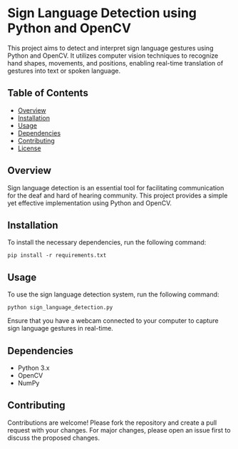 <!DOCTYPE html>
<html lang="en">
<head>
<meta charset="UTF-8">
<meta http-equiv="X-UA-Compatible" content="IE=edge">
<meta name="viewport" content="width=device-width, initial-scale=1.0">
</head>
<body>
<h1>Sign Language Detection using Python and OpenCV</h1>

<p>This project aims to detect and interpret sign language gestures using Python and OpenCV. It utilizes computer vision techniques to recognize hand shapes, movements, and positions, enabling real-time translation of gestures into text or spoken language.</p>

<h2>Table of Contents</h2>
<ul>
  <li><a href="#overview">Overview</a></li>
  <li><a href="#installation">Installation</a></li>
  <li><a href="#usage">Usage</a></li>
  <li><a href="#dependencies">Dependencies</a></li>
  <li><a href="#contributing">Contributing</a></li>
  <li><a href="#license">License</a></li>
</ul>

<h2 id="overview">Overview</h2>

<p>Sign language detection is an essential tool for facilitating communication for the deaf and hard of hearing community. This project provides a simple yet effective implementation using Python and OpenCV.</p>

<h2 id="installation">Installation</h2>

<p>To install the necessary dependencies, run the following command:</p>

<pre><code>pip install -r requirements.txt
</code></pre>

<h2 id="usage">Usage</h2>

<p>To use the sign language detection system, run the following command:</p>

<pre><code>python sign_language_detection.py
</code></pre>

<p>Ensure that you have a webcam connected to your computer to capture sign language gestures in real-time.</p>

<h2 id="dependencies">Dependencies</h2>

<ul>
  <li>Python 3.x</li>
  <li>OpenCV</li>
  <li>NumPy</li>
</ul>

<h2 id="contributing">Contributing</h2>

<p>Contributions are welcome! Please fork the repository and create a pull request with your changes. For major changes, please open an issue first to discuss the proposed changes.</p>


</body>
</html>
